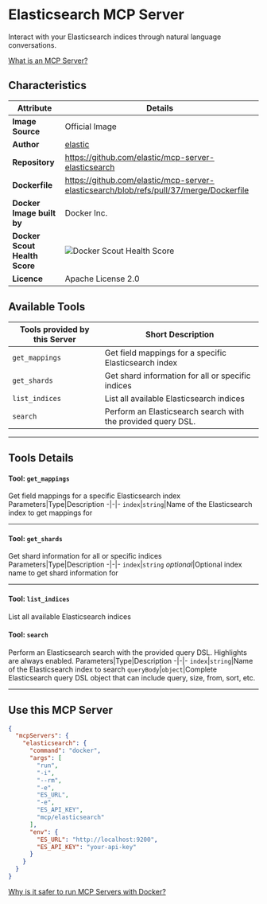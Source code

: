 # Elasticsearch MCP Server

Interact with your Elasticsearch indices through natural language conversations.

[What is an MCP Server?](https://www.anthropic.com/news/model-context-protocol)

## Characteristics
Attribute|Details|
|-|-|
**Image Source**|Official Image
|**Author**|[elastic](https://github.com/elastic)
**Repository**|https://github.com/elastic/mcp-server-elasticsearch
**Dockerfile**|https://github.com/elastic/mcp-server-elasticsearch/blob/refs/pull/37/merge/Dockerfile
**Docker Image built by**|Docker Inc.
**Docker Scout Health Score**| ![Docker Scout Health Score](https://api.scout.docker.com/v1/policy/insights/org-image-score/badge/mcp/elasticsearch)
**Licence**|Apache License 2.0

## Available Tools
Tools provided by this Server|Short Description
-|-
`get_mappings`|Get field mappings for a specific Elasticsearch index|
`get_shards`|Get shard information for all or specific indices|
`list_indices`|List all available Elasticsearch indices|
`search`|Perform an Elasticsearch search with the provided query DSL.|

---
## Tools Details

#### Tool: **`get_mappings`**
Get field mappings for a specific Elasticsearch index
Parameters|Type|Description
-|-|-
`index`|`string`|Name of the Elasticsearch index to get mappings for

---
#### Tool: **`get_shards`**
Get shard information for all or specific indices
Parameters|Type|Description
-|-|-
`index`|`string` *optional*|Optional index name to get shard information for

---
#### Tool: **`list_indices`**
List all available Elasticsearch indices
#### Tool: **`search`**
Perform an Elasticsearch search with the provided query DSL. Highlights are always enabled.
Parameters|Type|Description
-|-|-
`index`|`string`|Name of the Elasticsearch index to search
`queryBody`|`object`|Complete Elasticsearch query DSL object that can include query, size, from, sort, etc.

---
## Use this MCP Server

```json
{
  "mcpServers": {
    "elasticsearch": {
      "command": "docker",
      "args": [
        "run",
        "-i",
        "--rm",
        "-e",
        "ES_URL",
        "-e",
        "ES_API_KEY",
        "mcp/elasticsearch"
      ],
      "env": {
        "ES_URL": "http://localhost:9200",
        "ES_API_KEY": "your-api-key"
      }
    }
  }
}
```

[Why is it safer to run MCP Servers with Docker?](https://www.docker.com/blog/the-model-context-protocol-simplifying-building-ai-apps-with-anthropic-claude-desktop-and-docker/)
